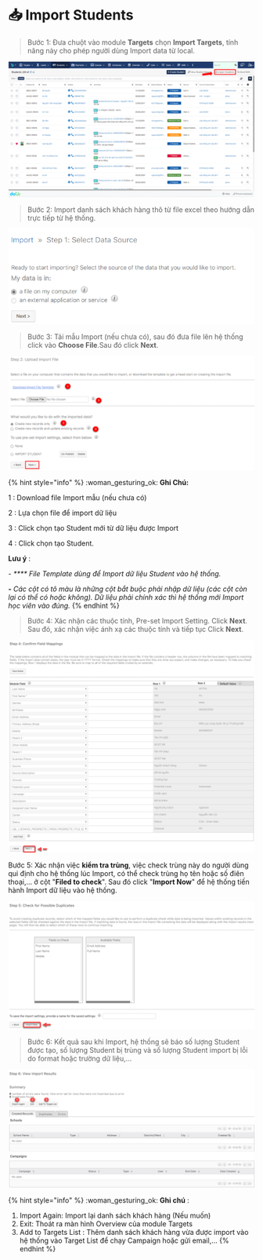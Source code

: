 # 📥 Import Students

> Bước 1: Đưa chuột vào module **Targets** chọn **Import Targets**, tính năng này cho phép người dùng Import data từ local.

![](<../../.gitbook/assets/image (110) (1) (1) (1).png>)

> Bước 2: Import danh sách khách hàng thô từ file excel theo hướng dẫn trực tiếp từ hệ thống.

![](<../../.gitbook/assets/image (121) (1) (1).png>)

> Bước 3:&#x20;
> &#x20;Tải mẫu Import (nếu chưa có), sau đó đưa file lên hệ thống click vào **Choose File**.Sau đó click **Next**.

![](<../../.gitbook/assets/image (111) (1) (1).png>)

{% hint style="info" %}
:woman\_gesturing\_ok: **Ghi Chú:**

1 : Download file Import mẫu (nếu chưa có)

2 : Lựa chọn file để import dữ liệu

3 : Click chọn tạo Student mới từ dữ liệu được Import

4 : Click chọn tạo Student.

**Lưu ý** :

\-      _**** File Template dùng để Import dữ liệu Student vào hệ thống._&#x20;

_**-**       Các cột có tô màu là những cột bắt buộc phải nhập dữ liệu (các cột còn lại có thể có hoặc không). Dữ liệu phải chính xác thì hệ thống mới Import học viên vào đúng._
{% endhint %}

> Bước 4:&#x20;
> &#x20;Xác nhận các thuộc tính, Pre-set Import Setting. Click **Next**. Sau đó, xác nhận việc ánh xạ các thuộc tính và tiếp tục Click **Next**.

![](<../../.gitbook/assets/image (106) (1) (1).png>)

Bước 5:  Xác nhận việc **kiểm tra trùng**, việc check trùng này do người dùng qui định cho hệ thống lúc Import, có thể check trùng họ tên hoặc số điên thoại,... ở cột "**Filed to check**". Sau đó click "**Import Now**" để hệ thống tiến hành Import dữ liệu vào hệ thống.

![](<../../.gitbook/assets/image (112) (1) (1) (1) (1) (1).png>)

> Bước 6: Kết quả sau khi Import, hệ thống sẽ báo số lượng Student được tạo, số lượng Student bị trùng và số lượng Student import bị lỗi do format hoặc trường dữ liệu,...

![](<../../.gitbook/assets/image (116) (1) (1).png>)

{% hint style="info" %}
:woman\_gesturing\_ok: **Ghi chú** :

1. Import Again: Import lại danh sách khách hàng (Nếu muốn)
2. Exit: Thoát ra màn hình Overview của module Targets
3. Add to Targets List : Thêm danh sách khách hàng vừa được import vào hệ thống vào Target List để chạy Campaign hoặc gửi email,...
{% endhint %}

